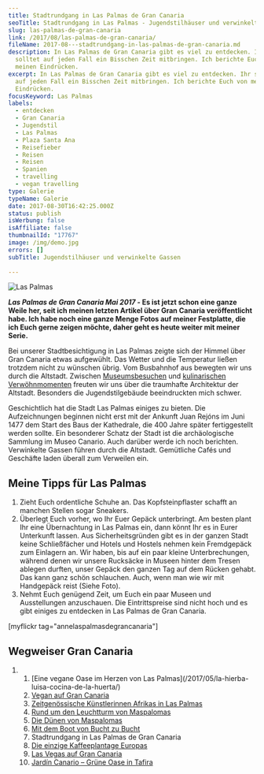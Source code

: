 ```yaml
---
title: Stadtrundgang in Las Palmas de Gran Canaria
seoTitle: Stadtrundgang in Las Palmas - Jugendstilhäuser und verwinkelte Gassen
slug: las-palmas-de-gran-canaria
link: /2017/08/las-palmas-de-gran-canaria/
fileName: 2017-08---stadtrundgang-in-las-palmas-de-gran-canaria.md
description: In Las Palmas de Gran Canaria gibt es viel zu entdecken. Ihr
  solltet auf jeden Fall ein Bisschen Zeit mitbringen. Ich berichte Euch von
  meinen Eindrücken.
excerpt: In Las Palmas de Gran Canaria gibt es viel zu entdecken. Ihr solltet
  auf jeden Fall ein Bisschen Zeit mitbringen. Ich berichte Euch von meinen
  Eindrücken.
focusKeyword: Las Palmas
labels:
  - entdecken
  - Gran Canaria
  - Jugendstil
  - Las Palmas
  - Plaza Santa Ana
  - Reisefieber
  - Reisen
  - Reisen
  - Spanien
  - travelling
  - vegan travelling
type: Galerie
typeName: Galerie
date: 2017-08-30T16:42:25.000Z
status: publish
isWerbung: false
isAffiliate: false
thumbnailId: "17767"
image: /img/demo.jpg
errors: []
subTitle: Jugendstilhäuser und verwinkelte Gassen
  
---
```


![Las Palmas](http://cardamonchai.com/wp-content/uploads/2017/08/36912834425_94a67096c3_z-300x400.jpg)

**_Las Palmas de Gran Canaria Mai 2017 -_ Es ist jetzt schon eine ganze Weile
her, seit ich meinen letzten Artikel über Gran Canaria veröffentlicht habe. Ich
habe noch eine ganze Menge Fotos auf meiner Festplatte, die ich Euch gerne
zeigen möchte, daher geht es heute weiter mit meiner Serie.**

Bei unserer Stadtbesichtigung in Las Palmas zeigte sich der Himmel über Gran
Canaria etwas aufgewühlt. Das Wetter und die Temperatur ließen trotzdem nicht zu
wünschen übrig. Vom Busbahnhof aus bewegten wir uns durch die Altstadt. Zwischen
[Museumsbesuchen](/2017/06/el-iris-de-lucy-las-palmas/) und
[kulinarischen Verwöhnmomenten](/2017/05/la-hierba-luisa-cocina-de-la-huerta/)
freuten wir uns über die traumhafte Architektur der Altstadt. Besonders die
Jugendstilgebäude beeindruckten mich schwer.

Geschichtlich hat die Stadt Las Palmas einiges zu bieten. Die Aufzeichnungen
beginnen nicht erst mit der Ankunft Juan Rejóns im Juni 1477 dem Start des Baus
der Kathedrale, die 400 Jahre später fertiggestellt werden sollte. Ein
besonderer Schatz der Stadt ist die archäologische Sammlung im Museo Canario.
Auch darüber werde ich noch berichten. Verwinkelte Gassen führen durch die
Altstadt. Gemütliche Cafés und Geschäfte laden überall zum Verweilen ein.

## Meine Tipps für Las Palmas

1.  Zieht Euch ordentliche Schuhe an. Das Kopfsteinpflaster schafft an manchen
    Stellen sogar Sneakers.
1.  Überlegt Euch vorher, wo Ihr Euer Gepäck unterbringt. Am besten plant Ihr
    eine Übernachtung in Las Palmas ein, dann könnt Ihr es in Eurer Unterkunft
    lassen. Aus Sicherheitsgründen gibt es in der ganzen Stadt keine
    Schließfächer und Hotels und Hostels nehmen kein Fremdgepäck zum Einlagern
    an. Wir haben, bis auf ein paar kleine Unterbrechungen, während denen wir
    unsere Rucksäcke in Museen hinter dem Tresen ablegen durften, unser Gepäck
    den ganzen Tag auf dem Rücken gehabt. Das kann ganz schön schlauchen. Auch,
    wenn man wie wir mit Handgepäck reist (Siehe Foto).
1.  Nehmt Euch genügend Zeit, um Euch ein paar Museen und Ausstellungen
    anzuschauen. Die Eintrittspreise sind nicht hoch und es gibt einiges zu
    entdecken in Las Palmas de Gran Canaria.

[myflickr tag="annelaspalmasdegrancanaria"]

## Wegweiser Gran Canaria

1.  <ol>     <li> [Eine vegane Oase im Herzen von Las Palmas](/2017/05/la-hierba-luisa-cocina-de-la-huerta/)
1.  [Vegan auf Gran Canaria](/2017/05/vegan-auf-gran-canaria/)
1.  [Zeitgenössische Künstlerinnen Afrikas in Las Palmas](/2017/06/el-iris-de-lucy-las-palmas/)
1.  [Rund um den Leuchtturm von Maspalomas](/2017/06/rund-um-den-leuchtturm-von-maspalomas/)
1.  [Die Dünen von Maspalomas](/2017/07/die-duenen-von-maspalomas/)
1.  [Mit dem Boot von Bucht zu Bucht](/2017/07/gran-canaria-der-sueden/)
1.  Stadtrundgang in Las Palmas de Gran Canaria
1.  [Die einzige Kaffeeplantage Europas](/2017/09/die-einzige-kaffeeplantage-europas/)
1.  [Las Vegas auf Gran Canaria](/2017/09/bananen-papayas-und-esel-las-vegas-auf-gran-canaria/)
1.  [Jardín Canario – Grüne Oase in Tafira](/2017/09/jardin-canario-gruene-oase-in-tafira/)
</li>
</ol>

  